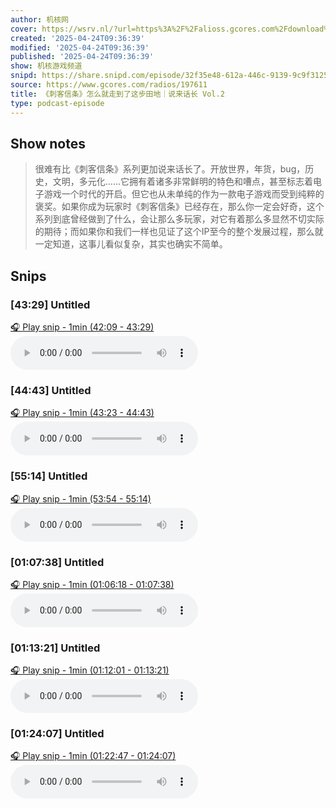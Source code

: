 ```yaml
---
author: 机核网
cover: https://wsrv.nl/?url=https%3A%2F%2Falioss.gcores.com%2Fdownload%2Fpodcast%2Fgadio.png%3Fv%3D1&w=200&h=200
created: '2025-04-24T09:36:39'
modified: '2025-04-24T09:36:39'
published: '2025-04-24T09:36:39'
show: 机核游戏频道
snipd: https://share.snipd.com/episode/32f35e48-612a-446c-9139-9c9f3125637f
source: https://www.gcores.com/radios/197611
title: 《刺客信条》怎么就走到了这步田地｜说来话长 Vol.2
type: podcast-episode
---
```



## Show notes
> 很难有比《刺客信条》系列更加说来话长了。开放世界，年货，bug，历史，文明，多元化……它拥有着诸多非常鲜明的特色和嘈点，甚至标志着电子游戏一个时代的开启。但它也从未单纯的作为一款电子游戏而受到纯粹的褒奖。如果你成为玩家时《刺客信条》已经存在，那么你一定会好奇，这个系列到底曾经做到了什么，会让那么多玩家，对它有着那么多显然不切实际的期待；而如果你和我们一样也见证了这个IP至今的整个发展过程，那么就一定知道，这事儿看似复杂，其实也确实不简单。

## Snips
### [43:29] Untitled
[🎧 Play snip - 1min️ (42:09 - 43:29)](https://share.snipd.com/snip/a69ba13a-06d3-482b-b0de-8b402fea9870)
<audio controls> <source src="http://alioss.gcores.com/uploads/audio/85212498-c631-472f-abb0-cc761a83786b.mp3#t=42:09,43:29"> </audio>
### [44:43] Untitled
[🎧 Play snip - 1min️ (43:23 - 44:43)](https://share.snipd.com/snip/2dd1553c-fdce-46f8-a712-31e016cd68c4)
<audio controls> <source src="http://alioss.gcores.com/uploads/audio/85212498-c631-472f-abb0-cc761a83786b.mp3#t=43:23,44:43"> </audio>
### [55:14] Untitled
[🎧 Play snip - 1min️ (53:54 - 55:14)](https://share.snipd.com/snip/5f545b30-7622-4f74-ba50-27e69375ae21)
<audio controls> <source src="http://alioss.gcores.com/uploads/audio/85212498-c631-472f-abb0-cc761a83786b.mp3#t=53:54,55:14"> </audio>
### [01:07:38] Untitled
[🎧 Play snip - 1min️ (01:06:18 - 01:07:38)](https://share.snipd.com/snip/d77ec0ef-8319-4608-a8a3-fb2ca5485ce9)
<audio controls> <source src="http://alioss.gcores.com/uploads/audio/85212498-c631-472f-abb0-cc761a83786b.mp3#t=01:06:18,01:07:38"> </audio>
### [01:13:21] Untitled
[🎧 Play snip - 1min️ (01:12:01 - 01:13:21)](https://share.snipd.com/snip/24fc7421-1444-40a8-b22d-efd77ee312e3)
<audio controls> <source src="http://alioss.gcores.com/uploads/audio/85212498-c631-472f-abb0-cc761a83786b.mp3#t=01:12:01,01:13:21"> </audio>
### [01:24:07] Untitled
[🎧 Play snip - 1min️ (01:22:47 - 01:24:07)](https://share.snipd.com/snip/31ed8f63-f1fc-43a2-84a1-7e21b7e998ae)
<audio controls> <source src="http://alioss.gcores.com/uploads/audio/85212498-c631-472f-abb0-cc761a83786b.mp3#t=01:22:47,01:24:07"> </audio>
